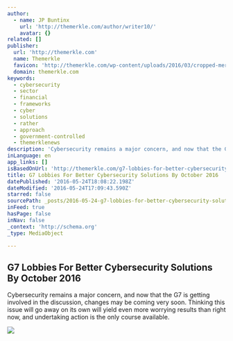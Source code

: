 ```yaml
---
author:
  - name: JP Buntinx
    url: 'http://themerkle.com/author/writer10/'
    avatar: {}
related: []
publisher:
  url: 'http://themerkle.com'
  name: Themerkle
  favicon: 'http://themerkle.com/wp-content/uploads/2016/03/cropped-merkle-white-1-192x192.png'
  domain: themerkle.com
keywords:
  - cybersecurity
  - sector
  - financial
  - frameworks
  - cyber
  - solutions
  - rather
  - approach
  - government-controlled
  - themerklenews
description: 'Cybersecurity remains a major concern, and now that the G7 is getting involved in the discussion, changes may be coming very soon. Thinking this issue will go away on its own will yield even more worrying results than right now, and undertaking action is the only course available.'
inLanguage: en
app_links: []
isBasedOnUrl: 'http://themerkle.com/g7-lobbies-for-better-cybersecurity-solutions-by-october-2016/'
title: G7 Lobbies For Better Cybersecurity Solutions By October 2016
datePublished: '2016-05-24T18:08:22.198Z'
dateModified: '2016-05-24T17:09:43.590Z'
starred: false
sourcePath: _posts/2016-05-24-g7-lobbies-for-better-cybersecurity-solutions-by-october-201.md
inFeed: true
hasPage: false
inNav: false
_context: 'http://schema.org'
_type: MediaObject

---
```

<article style=""><h1>G7 Lobbies For Better Cybersecurity Solutions By October 2016</h1><p>Cybersecurity remains a major concern, and now that the G7 is getting involved in the discussion, changes may be coming very soon. Thinking this issue will go away on its own will yield even more worrying results than right now, and undertaking action is the only course available.</p><img src="http://themerkle.com/wp-content/uploads/2016/05/shutterstock_208072888.jpg" /></article>